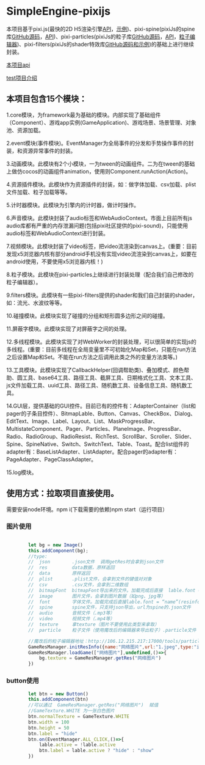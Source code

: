 # SimpleEngine-pixijs
本项目基于pixi.js(最快的2D H5渲染引擎[API](http://pixijs.download/release/docs/PIXI.Application.html)，[示例](https://pixijs.io/examples/#/demos-basic/container.js))、pixi-spine(pixiJs的spine库[GitHub源码](https://github.com/pixijs/spine)，[API](https://github.com/pixijs/spine/blob/master/examples/index.md))、pixi-particles(pixiJs的粒子库[GitHub源码](https://github.com/wufuqi123/ParticleEditor)，[API](https://pixijs.io/pixi-particles/docs/)，[粒子编辑器](https://wufuqi123.github.io/ParticleEditor/#pixieDust))、pixi-filters(pixiJs的shader特效库[GitHub源码和示例](https://github.com/pixijs/filters))的基础上进行继续封装。



[本项目api](https://www.yuque.com/aah1tv/zbbv26)

[test项目介绍](https://www.yuque.com/aah1tv/yz9ilu/zrlhh2)


## 本项目包含15个模块：

  1.core模块，为framework最为基础的模块。内部实现了基础组件（Component）、游戏app实例(GameApplication)、游戏场景、场景管理、对象池、资源加载。

  2.event模块(事件模块)。EventManager为全局事件的分发和手势操作事件的封装，和资源异常事件的封装。

  3.动画模块。此模块有2个小模块，一为tween的动画组件。二为在tween的基础上做仿cocos的动画组件animation，使用则Component.runAction(Action)。

  4.资源插件模块。此模块作为资源插件的封装，如：做字体加载、csv加载、plist文件加载、粒子加载等等。

  5.计时器模块。此模块为引擎内的计时器，做计时操作。

  6.声音模块。此模块封装了audio标签和WebAudioContext。市面上目前所有js audio库都有严重的内存泄漏问题(包括pixi社区提供的pixi-sound)，只能使用audio标签和WebAudioContext进行封装。

  7.视频模块。此模块封装了video标签，把video流渲染到canvas上。(重要：目前发现x5浏览器内核有部分android手机没有实现video流渲染到canvas上，如要在android使用，不要使用x5浏览器内核！)

  8.粒子模块。此模块在pixi-particles上继续进行封装处理（配合我们自己修改的粒子编辑器）。

  9.filters模块。此模块有一些pixi-filters提供的shader和我们自己封装的shader，如：流光、水波纹等等。

  10.碰撞模块。此模块实现了碰撞的分组和矩形圆多边形之间的碰撞。

  11.屏蔽字模块。此模块实现了对屏蔽字之间的处理。

  12.多线程模块。此模块实现了对WebWorker的封装处理，可以很简单的实现js的多线程。(重要：目前多线程在全局变量里不可初始化Map和Set，只能在run方法之后设置Map和Set。不能在run方法之后调用此类之外的变量方法类等。)

  13.工具模块。此模块实现了CallbackHelper(回调帮助类)、叠加模式、颜色帮助、圆工具、base64工具、路径工具、截屏工具、日期格式化工具、文本工具、js文件加载工具、uuid工具、路径工具、随机数工具、设备信息工具、随机数工具。

  14.GUI层，提供基础的GUI控件。目前已有的控件有：AdapterContainer（list和pager的子条目控件）、BitmapLable、Button、Canvas、CheckBox、Dialog、EditText、Image、Label、Layout、List、MaskProgressBar、MultistateComponent、Pager、Particles、PlaneImage、ProgressBar、Radio、RadioGroup、RadioResist、RichTest、ScrollBar、Scroller、Slider、Spine、SpineNative、Switch、SwitchText、Table、Toast。配合list组件的adapter有：BaseListAdapter、ListAdapter。配合pager的adapter有：PageAdapter、PageClassAdapter。

  15.log模块。


## 使用方式：拉取项目直接使用。

  需要安装node环境。npm i(下载需要的依赖)npm start（运行项目）



### 图片使用

```javascript

        let bg = new Image()
        this.addComponent(bg);
        //type:
        //  json        .json文件  调用getRes时会拿到json文件
        //  res         data数据，原样返回
        //  data        原样返回
        //  plist       .plist文件，会拿到文件的键值对对象
        //  csv         .csv文件，会拿到二维数组
        //  bitmapFont  bitmapFont导出来的文件。加载完成后直接  lable.font = “name”(resinfo设置的name属性)
        //  image       图片文件，会拿到图片数据（如png、jpg等）
        //  font        字体文件。加载完成后直接lable.font = “name”(resinfo设置的name属性)
        //  spine       spine文件，只支持json导出，url为spine的.json文件
        //  audio       音频文件（.mp3等）
        //  video       视频文件（.mp4等）
        //  texture     拿texture（图片不要使用此类型来拿取）
        //  particle    粒子文件（使用魔改后的编辑器来导出粒子）.particle文件

        //魔改后的粒子编辑器地址：http://106.12.215.217:17000/tools/particleeditor
        GameResManager.initResInfo({name:"网络图片",url:"1.jpeg",type:"image"})
        GameResManager.loadGame(["网络图片"],undefined,()=>{
            bg.texture = GameResManager.getRes("网络图片")
        })


```

### button使用

```javascript
        let btn = new Button()
        this.addComponent(btn)
        //可以通过  GameResManager.getRes("网络图片")  赋值
        //GameTexture.WHITE 为一张白色图片
        btn.normalTexture = GameTexture.WHITE
        btn.width = 100
        btn.height = 50
        btn.label = "hide"
        btn.on(EventManager.ALL_CLICK,()=>{
            lable.active = !lable.active
            btn.label = lable.active ? "hide" : "show"
        })
```